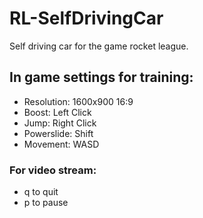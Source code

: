# RL-SelfDrivingCar
Self driving car for the game rocket league.

## In game settings for training:
- Resolution: 1600x900 16:9
- Boost: Left Click
- Jump: Right Click
- Powerslide: Shift
- Movement: WASD

### For video stream:
- q to quit
- p to pause





